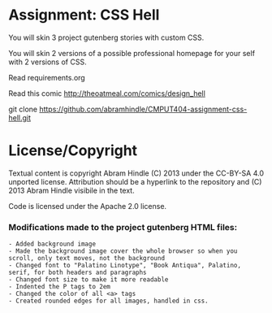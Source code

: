 Assignment: CSS Hell
====================

You will skin 3 project gutenberg stories with custom CSS.

You will skin 2 versions of a possible professional homepage for your
self with 2 versions of CSS.

Read requirements.org

Read this comic http://theoatmeal.com/comics/design_hell

git clone https://github.com/abramhindle/CMPUT404-assignment-css-hell.git

License/Copyright
=================

Textual content is copyright Abram Hindle (C) 2013 under the CC-BY-SA
4.0 unported license. Attribution should be a hyperlink to the
repository and (C) 2013 Abram Hindle visibile in the text.

Code is licensed under the Apache 2.0 license.


### Modifications made to the project gutenberg HTML files:
    - Added background image 
    - Made the background image cover the whole browser so when you scroll, only text moves, not the background
    - Changed font to "Palatino Linotype", "Book Antiqua", Palatino, serif, for both headers and paragraphs
    - Changed font size to make it more readable 
    - Indented the P tags to 2em
    - Changed the color of all <a> tags 
    - Created rounded edges for all images, handled in css.
